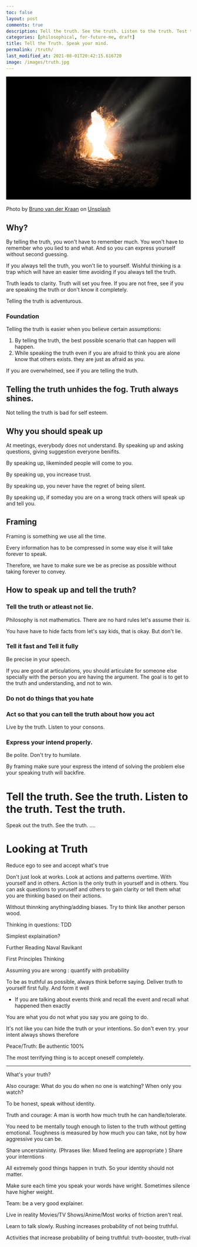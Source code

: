 ```yaml
---
toc: false
layout: post
comments: true
description: Tell the truth. See the truth. Listen to the truth. Test the truth.
categories: [philosophical, for-future-me, draft]
title: Tell the Truth. Speak your mind.
permalink: /truth/
last_modified_at: 2021-08-01T20:42:15.616720
image: /images/truth.jpg
---
```

![](/images/truth.jpg)

Photo by <a href="https://unsplash.com/@brunovdkraan?utm_source=unsplash&utm_medium=referral&utm_content=creditCopyText">Bruno van der Kraan</a> on <a href="https://unsplash.com/s/photos/truth?utm_source=unsplash&utm_medium=referral&utm_content=creditCopyText">Unsplash</a>
  
## Why?

By telling the truth, you won't have to remember much. You won't have to remember who you lied to and what. And so you can express yourself without second guessing.

If you always tell the truth, you won't lie to yourself. Wishful thinking is a trap which will have an easier time avoiding if you always tell the truth.

Truth leads to clarity. Truth will set you free. If you are not free, see if you are speaking the truth or don't know it completely.

Telling the truth is adventurous.

### Foundation

Telling the truth is easier when you believe certain assumptions:

1. By telling the truth, the best possible scenario that can happen will happen.
2. While speaking the truth even if you are afraid to think you are alone know that others exists. they are just as afraid as you.

If you are overwhelmed, see if you are telling the truth. 

## Telling the truth unhides the fog. Truth always shines.

Not telling the truth is bad for self esteem.

## Why you should speak up

At meetings, everybody does not understand. By speaking up and asking questions, giving suggestion everyone benifits.

By speaking up, likeminded people will come to you.

By speaking up, you increase trust.

By speaking up, you never have the regret of being silent.

By speaking up, if someday you are on a wrong track others will speak up and tell you.

## Framing

Framing is something we use all the time.

Every information has to be compressed in some way else it will take forever to speak. 

Therefore, we have to make sure we be as precise as possible without taking forever to convey.

## How to speak up and tell the truth?

### Tell the truth or atleast not lie.

Philosophy is not mathematics. There are no hard rules let's assume their is.

You have have to hide facts from let's say kids, that is okay. But don't lie.

### Tell it fast and Tell it fully
Be precise in your speech.

If you are good at articulations, you should articulate for someone else specially with the person you are having the argument. The goal is to get to the truth and understanding, and not to win.

### Do not do things that you hate
### Act so that you can tell the truth about how you act

Live by the truth. Listen to your consons.

### Express your intend properly.

Be polite. Don't try to humilate. 

By framing make sure your express the intend of solving the problem else your speaking truth will backfire.

# Tell the truth. See the truth. Listen to the truth. Test the truth.

Speak out the truth. See the truth. ....

# Looking at Truth

Reduce ego to see and accept what's true

Don't just look at works. Look at actions and patterns overtime. With yourself and in others. Action is the only truth in yourself and in others. You can ask questions to yoruself and others to gain clarity or tell them what you are thinking based on their actions.

Without thinnking anything/adding biases. Try to think like another person wood.

Thinking in questions: TDD

Simplest explaination?

Further Reading Naval Ravikant

First Principles Thinking

Assuming you are wrong : quantify with probability


To be as truthful as possible, always think beforre saying.
Deliver truth to yourself first fully. And form it well
- If you are talking about events think and recall the event and recall what happened then exactly

You are what you do not what you say you are going to do.

It's not like you can hide the truth or your intentions. So don't even try. your intent always shows
therefore 

Peace/Truth: Be authentic 100%

The most terrifying thing is to accept oneself completely.

---

What's your truth?

Also courage: What do you do when no one is watching? When only you watch? 


To be honest, speak without identity.

Truth and courage: A man is worth how much truth he can handle/tolerate. 

You need to be mentally tough enough to listen to the truth without getting emotional. Toughness is measured by how much you can take, not by how aggressive you can be.


Share uncerstaininty. (Phrases like: Mixed feeling are appropriate )
Share your interntions

All extremely good things happen in truth. So your identity should not matter.

Make sure each time you speak your words have wright. Sometimes silence have higher weight.

Team: be a very good explainer.


Live in reality
Movies/TV Shows/Anime/Most works of friction aren't real.

Learn to talk slowly. Rushing increases probability of not being truthful.

Activities that increase probability of being truthful: truth-booster, truth-rival